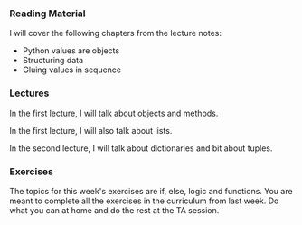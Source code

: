 ### Reading Material
I will cover the following chapters from the lecture notes:

- Python values are objects
- Structuring data
- Gluing values in sequence

### Lectures
In the first lecture, I will talk about objects and methods.

In the first lecture, I will also talk about lists.

In the second lecture, I will talk about dictionaries and bit about tuples.

### Exercises
The topics for this week's exercises are if, else, logic and functions. You are meant to complete all the exercises in the curriculum from last week. Do what you can at home and do the rest at the TA session.

